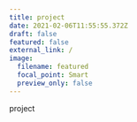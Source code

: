 ```yaml
---
title: project
date: 2021-02-06T11:55:55.372Z
draft: false
featured: false
external_link: /
image:
  filename: featured
  focal_point: Smart
  preview_only: false
---
```

project